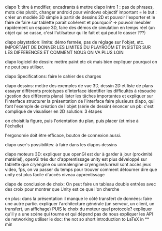 diapo 1: 
titre à modifier, encadrants à mettre
diapo intro 1 :
pas de phrases, mots clés plutôt, changer android pour windows 
objectif important = le but : créer un modèle 3D simple à partir de dessins 2D et  pouvoir l'exporter
et le faire de faire sur tablette parait cohérent
et pourquoi? => pouvoir meubler rapidement un espace 3D, faire des démos de simulation en temps réel (un objet qui se casse, c'est l'utilsateur qui le fait et qui peut le casser ???)


diapo playstation:
limite: démo fermée, pas de réglage sur l'objet, etc.
IMPORTANT DE DONNER LES LIMITES DU PLAYROOM ET INSISTER  SUR LES DIFFERENCES ET COMMENT NOUS ON VA PLUS LOIN

diapo logiciel de dessin:
mettre paint etc ok mais bien expliquer pourquoi on ne peut pas utiliser.

diapo Specifications:
faire le cahier des charges

diapo dessins:
mettre des exemples de vue 3D, dessin 2D et liste de plans
essayer différents prototypes d'interface
identifier les difficultés à résoudre (gestion des différents plans)
lister les tâches importantes et expliquer sur l'interface
structurer la présentation de l'interface
faire plusieurs diapo, qui font l'exemple de création de l'objet (série de dessin)
énoncer un pb: c'est compliqué de visualiser en 2D solution:  3 étapes

on choisit la figure, puis l'orientation du plan, puis placer (et mise à l'échelle)

l'ergonomie doit être efficace, bouton de connexion aussi.

diapo user's possibilites:
à faire dans les diapos dessins


diapo moteurs 3D:
expliquer que openGl est dur à garder à jour (proximité matériel), openGl très dur d'apprentissage
unity est plus développé sur tablette que cryengine ou unrealengine
cryengine/unreal sont accès jeux video, fps, on va passer du temps pour trouver comment détourner
dire que unity est plus facile d'accès niveau apprentissage


diapo de conclusion de choix:
On peut faire un tableau double entrées avec des croix pour montrer que Unity est ce que l'on cherche

en plus:
dans la présentation il manque le côté transfert de données: faire une autre partie.
expliquer l'architecture générale (un serveur, un client, un transfert, un affichage)
PUIS le choix du moteur
quel protocole?
expliquer qu'il y a une scène qui tourne et qui dépend pas de nous
expliquer les API de networking
utiliser le doc: the not so short introduction to LaTeX in ** min

